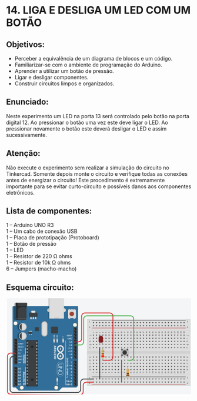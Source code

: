 # 14. LIGA E DESLIGA UM LED COM UM BOTÃO 
## Objetivos:
- Perceber a equivalência de um diagrama de blocos e um código.
- Familiarizar-se com o ambiente de programação do Arduino.
- Aprender a utilizar um botão de pressão.
- Ligar e desligar componentes.
- Construir circuitos limpos e organizados.

## Enunciado:
Neste experimento um LED na porta 13 será controlado pelo botão na porta digital 12. Ao pressionar o 
botão uma vez este deve ligar o LED. Ao pressionar novamente o botão este deverá desligar o LED e 
assim sucessivamente.

## Atenção: 
Não execute o experimento sem realizar a simulação do circuito no Tinkercad. Somente depois 
monte o circuito e verifique todas as conexões antes de energizar o circuito! Este procedimento é 
extremamente importante para se evitar curto-circuito e possíveis danos aos componentes eletrônicos.

## Lista de componentes:
1 – Arduíno UNO R3<br>
1 – Um cabo de conexão USB<br>
1 – Placa de prototipação (Protoboard)<br>
1 – Botão de pressão<br>
1 – LED<br>
1 – Resistor de 220 Ω ohms<br>
1 – Resistor de 10k Ω ohms<br>
6 – Jumpers (macho-macho)

## Esquema circuito:
![](/imagens-tinkercad/ex14.png)
